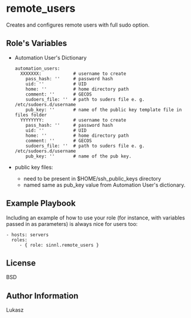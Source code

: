 remote_users
=========

Creates and configures remote users with full sudo option.

Role's Variables
-----------------
- Automation User's Dictionary

  ```
  automation_users:
    XXXXXXX:            # username to create
      pass_hash: ''     # password hash
      uid: ''           # UID
      home: ''          # home directory path
      comment: ''       # GECOS
      sudoers_file: ''  # path to suders file e. g. /etc/sudoers.d/username
      pub_key: ''       # name of the public key template file in files folder
    YYYYYYYY:           # username to create
      pass_hash: ''     # password hash
      uid: ''           # UID
      home: ''          # home directory path
      comment: ''       # GECOS
      sudoers_file: ''  # path to suders file e. g. /etc/sudoers.d/username
      pub_key: ''       # name of the pub key.
  ```

- public key files:
  - need to be present in $HOME/ssh_public_keys directory
  - named same as pub_key value from Automation User's dictionary.

Example Playbook
----------------

Including an example of how to use your role (for instance, with variables passed in as parameters) is always nice for users too:

    - hosts: servers
      roles:
         - { role: sinnl.remote_users }

License
-------

BSD

Author Information
------------------

Lukasz
